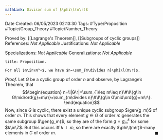 ```yaml
---
mathLink: Divisor sum of $\phi\l(n\r)$
---
```


<div class="topSpace"></div>

Date Created: 06/05/2023 02:13:30
Tags: #Type/Proposition #Topic/Group_Theory #Topic/Number_Theory

Proved by: [[Lagrange's Theorem]], [[Subgroups of cyclic groups]]
References: <i>Not Applicable</i>
Justifications: <i>Not Applicable</i>

Specializations: <i>Not Applicable</i>
Generalizations: <i>Not Applicable</i>

``` ad-Proposition
title: Proposition.

For all $n\in\N^+$, we have $n=\sum_{m\divides n}\phi\l(m\r)$.

```

<i>Proof.</i> Let $G$ be a cyclic group of order $n$ and observe, by Lagrange’s Theorem, that
$$\begin{equation}
    n=\l|G\r|=\sum_{1\leq m\leq n}\#\l\{g\in G\mid\ord{g}=m\r\}=\sum_{m\divides n}\#\l\{g\in G\mid\ord{g}=m\r\}.
\end{equation}$$
Now, since $G$ is cyclic, there exist a unique cyclic subgroup $\gen{g_m}$ of order $m$. This shows that every element $g\in G$ of order $m$ generates the same subgroup $\gen{g_m}$, so they are of the form $g=g_m^k$ for some $k\in\Z$. But this occurs iff $k\perp m$, so there are exactly $\phi\l(m\r)$-many elements in $G$ of order $m$.<span style="float:right;">$\blacksquare$</span>
